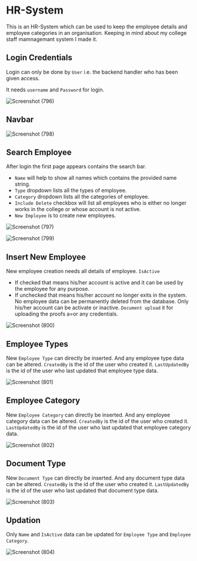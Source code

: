 # HR-System
This is an HR-System which can be used to keep the employee details and employee categories in an organisation. Keeping in mind about my college staff mamnagemant system I made it. 


## Login Credentials

Login can only be done by `User` i.e. the backend handler who has been given access.

It needs `username` and `Password` for login. 

![Screenshot (796)](https://user-images.githubusercontent.com/70569920/127445930-c184f748-e1cf-4b2d-b6b1-5a05d59e5fa8.png)


## Navbar

![Screenshot (798)](https://user-images.githubusercontent.com/70569920/127456231-3044318d-0b3e-4e04-a5a5-e0b4c096a5dd.png)


## Search Employee

After login the first page appears contains the search bar. 

- `Name` will help to show all names which contains the provided name string.
- `Type` dropdown lists all the types of employee.
- `Category` dropdown lists all the categories of employee.
- `Include Delete` checkbox will list all employees who is either no longer works in the college or whose account is not active.
- `New Employee` is to create new employees.

![Screenshot (797)](https://user-images.githubusercontent.com/70569920/127456933-5d0a000a-0f00-43ec-8795-1beaa8123935.png)



![Screenshot (799)](https://user-images.githubusercontent.com/70569920/127477095-de778d8a-8a44-40ab-b89f-8edbec8f6294.png)


## Insert New Employee

New employee creation needs all details of employee.
`IsActive` 
- If checked that means his/her account is active and it can be used by the employee for any purpose.
- If unchecked that means his/her account no longer exits in the system.
No employee data can be permanently deleted from the database. Only his/her account can be activate or inactive.
`Document upload` it for uploading the proofs a=or any credentials.

![Screenshot (800)](https://user-images.githubusercontent.com/70569920/127477856-10648406-b451-425e-aa71-da9ffac0eccd.png)


## Employee Types

New `Employee Type` can directly be inserted. And any employee type data can be altered.
`CreatedBy` is the id of the user who created it.
`LastUpdatedBy` is the id of the user who last updated that employee type data.

![Screenshot (801)](https://user-images.githubusercontent.com/70569920/127478952-2e15cff8-0d45-4f72-b43a-97059bf0d4d7.png)


## Employee Category

New `Employee Category` can directly be inserted. And any employee category data can be altered.
`CreatedBy` is the id of the user who created it.
`LastUpdatedBy` is the id of the user who last updated that employee category data.

![Screenshot (802)](https://user-images.githubusercontent.com/70569920/127479524-25b86502-d595-4de0-97a6-b26a7a1286c3.png)


## Document Type

New `Document Type` can directly be inserted. And any document type data can be altered.
`CreatedBy` is the id of the user who created it.
`LastUpdatedBy` is the id of the user who last updated that document type data.

![Screenshot (803)](https://user-images.githubusercontent.com/70569920/127479833-87afd9a4-0c0f-4595-a5a3-83115b7aab60.png)


## Updation

Only `Name` and `IsActive` data can be updated for `Employee Type` and `Employee Category`.

![Screenshot (804)](https://user-images.githubusercontent.com/70569920/127480176-a6967583-9860-4e80-945b-32dfc8e96a0b.png)




